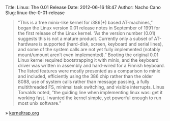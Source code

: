 Title: Linux: The 0.01 Release
Date: 2012-06-16 18:47
Author: Nacho Cano
Slug: linux-the-0-01-release

> ”This is a free minix-like kernel for i386(+) based AT-machines,”
> began the Linux version 0.01 release notes in September of 1991 for
> the first release of the Linux kernel. ”As the version number (0.01)
> suggests this is not a mature product. Currently only a subset of
> AT-hardware is supported (hard-disk, screen, keyboard and serial
> lines), and some of the system calls are not yet fully implemented
> (notably mount/umount aren’t even implemented).” Booting the original
> 0.01 Linux kernel required bootstrapping it with minix, and the
> keyboard driver was written in assembly and hard-wired for a Finnish
> keyboard. The listed features were mostly presented as a comparison to
> minix and included, efficiently using the 386 chip rather than the
> older 8088, use of system calls rather than message passing, a fully
> multithreaded FS, minimal task switching, and visible interrupts.
> Linus Torvalds noted, ”the guiding line when implementing linux was:
> get it working fast. I wanted the kernel simple, yet powerful enough
> to run most unix software.”

» [kerneltrap.org][]

  [kerneltrap.org]: http://kerneltrap.org/node/14002
    "Linux: The 0.01 Release"
